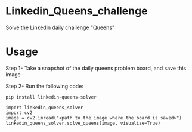 # Linkedin_Queens_challenge
Solve the Linkedin daily challenge "Queens"

# Usage
Step 1- Take a snapshot of the daily queens problem board, and save this image

Step 2- Run the following code:
```
pip install linkedin-queens-solver

import linkedin_queens_solver
import cv2
image = cv2.imread("<path to the image where the board is saved>")
linkedin_queens_solver.solve_queens(image, visualize=True)
```